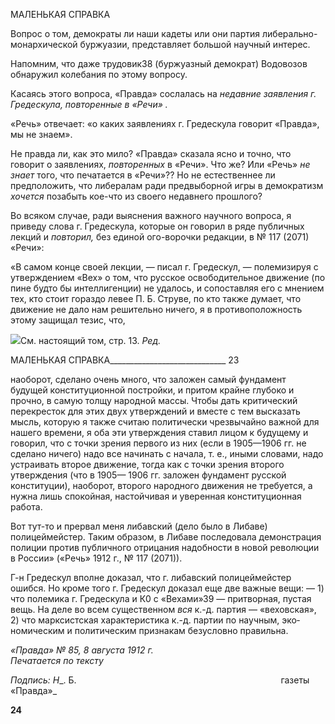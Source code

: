 МАЛЕНЬКАЯ СПРАВКА

Вопрос о том, демократы ли наши кадеты или они партия либерально-монархической буржуазии, представляет большой научный интерес.

Напомним, что даже трудовик38 (буржуазный демократ) Водовозов обнаружил коле­бания по этому вопросу.

Касаясь этого вопроса, «Правда» сослалась на _недавние заявления г. Гредескула, по­вторенные в «Речи» ._

«Речь» отвечает: «о каких заявлениях г. Гредескула говорит «Правда», мы не знаем».

Не правда ли, как это мило? «Правда» сказала ясно и точно, что говорит о заявлени­ях, _повторенных_ в «Речи». Что же? Или «Речь» _не знает_ того, что печатается в «Ре­чи»?? Но не естественнее ли предположить, что либералам ради предвыборной игры в демократизм _хочется_ позабыть кое-что из своего недавнего прошлого?

Во всяком случае, ради выяснения важного научного вопроса, я приведу слова г. Гредескула, которые он говорил в ряде публичных лекций и _повторил,_ без единой ого-ворочки редакции, в № 117 (2071) «Речи»:

«В самом конце своей лекции, — писал г. Гредескул, — полемизируя с утверждением «Вех» о том, что русское освободительное движение (по пине будто бы интеллигенции) не удалось, и сопоставляя его с мнением тех, кто стоит гораздо левее П. Б. Струве, по кто также думает, что движение не дало нам ре­шительно ничего, я в противоположность этому защищал тезис, что,

![](file:///C:/Users/bot32/AppData/Local/Temp/msohtmlclip1/01/clip_image001.png)См. настоящий том, стр. 13. _Ред._

  

МАЛЕНЬКАЯ СПРАВКА_____________________________ 23

наоборот, сделано очень много, что заложен самый фундамент будущей конституционной постройки, и притом крайне глубоко и прочно, в самую толщу народной массы. Чтобы дать критический перекресток для этих двух утверждений и вместе с тем высказать мысль, которую я также считаю политически чрез­вычайно важной для нашего времени, я оба эти утверждения ставил лицом к будущему и говорил, что с точки зрения первого из них (если в 1905—1906 гг. не сделано ничего) надо все начинать с начала, т. е., иными словами, надо устраивать второе движение, тогда как с точки зрения второго утверждения (что в 1905— 1906 гг. заложен фундамент русской конституции), наоборот, второго народного движения не требуется, а нужна лишь спокойная, настойчивая и уверенная конституционная работа.

Вот тут-то и прервал меня либавский (дело было в Либаве) полицеймейстер. Таким образом, в Либаве последовала демонстрация полиции против публичного отрицания надобности в новой революции в Рос­сии» («Речь» 1912 г., № 117 (2071)).

Г-н Гредескул вполне доказал, что г. либавский полицеймейстер ошибся. Но кроме того г. Гредескул доказал еще две важные вещи: — 1) что полемика г. Гредескула и К0 с «Вехами»39 — притворная, пустая вещь. На деле во всем существенном _вся_ к.-д. пар­тия — «веховская», 2) что марксистская характеристика к.-д. партии по научным, эко­номическим и политическим признакам безусловно правильна.

_«Правда» № 85, 8 августа 1912 г.                                                           Печатается по тексту_

_Подпись:_ _Η__. Б.                                                                                   газеты «Правда»_

  

**24**